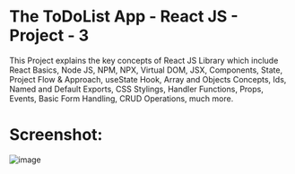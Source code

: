 # The ToDoList App - React JS - Project - 3

This Project explains the key concepts of React JS Library which include React Basics, Node JS, NPM, NPX, Virtual DOM, JSX, Components, State, Project Flow &amp; Approach, useState Hook, Array and Objects Concepts, Ids, Named and Default Exports, CSS Stylings, Handler Functions, Props, Events, Basic Form Handling, CRUD Operations, much more.

# Screenshot:

![image](https://user-images.githubusercontent.com/115470266/213871727-89c50277-e492-4486-8959-894ecf38a11e.png)
